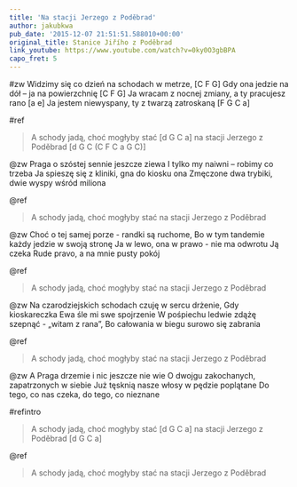 ```yaml
---
title: 'Na stacji Jerzego z Poděbrad'
author: jakubkwa
pub_date: '2015-12-07 21:51:51.588010+00:00'
original_title: Stanice Jiřího z Poděbrad
link_youtube: https://www.youtube.com/watch?v=0ky0O3gbBPA
capo_fret: 5
---
```


#zw
Widzimy się co dzień na schodach w metrze, [C F G]
Gdy ona jedzie na dół – ja na powierzchnię [C F G]
Ja wracam z nocnej zmiany, a ty pracujesz rano [a e]
Ja jestem niewyspany, ty z twarzą zatroskaną [F G C a]

#ref
>A schody jadą, choć mogłyby stać [d G C a]
>na stacji Jerzego z Poděbrad [d G C (C F C a G C)]

@zw
Praga o szóstej sennie jeszcze ziewa
I tylko my naiwni – robimy co trzeba
Ja spieszę się z kliniki, gna do kiosku ona
Zmęczone dwa trybiki, dwie wyspy wśród miliona

@ref
>A schody jadą, choć mogłyby stać
>na stacji Jerzego z Poděbrad

@zw
Choć o tej samej porze - randki są ruchome,
Bo w tym tandemie każdy jedzie w swoją stronę
Ja w lewo, ona w prawo - nie ma odwrotu
Ją czeka Rude pravo, a na mnie pusty pokój

@ref
>A schody jadą, choć mogłyby stać
>na stacji Jerzego z Poděbrad

@zw
Na czarodziejskich schodach czuję w sercu drżenie,
Gdy  kioskareczka Ewa śle mi swe spojrzenie
W pośpiechu ledwie zdążę szepnąć - „witam z rana”,
Bo całowania w biegu surowo się zabrania

@ref
>A schody jadą, choć mogłyby stać
>na stacji Jerzego z Poděbrad

@zw
A Praga drzemie i nic jeszcze nie wie
O dwojgu zakochanych, zapatrzonych w siebie
Już tęsknią nasze włosy w pędzie poplątane
Do tego, co nas czeka, do tego, co nieznane 

#refintro
>A schody jadą, choć mogłyby stać [d G C a]
>na stacji Jerzego z Poděbrad [d G C a]

@ref
>A schody jadą, choć mogłyby stać
>na stacji Jerzego z Poděbrad